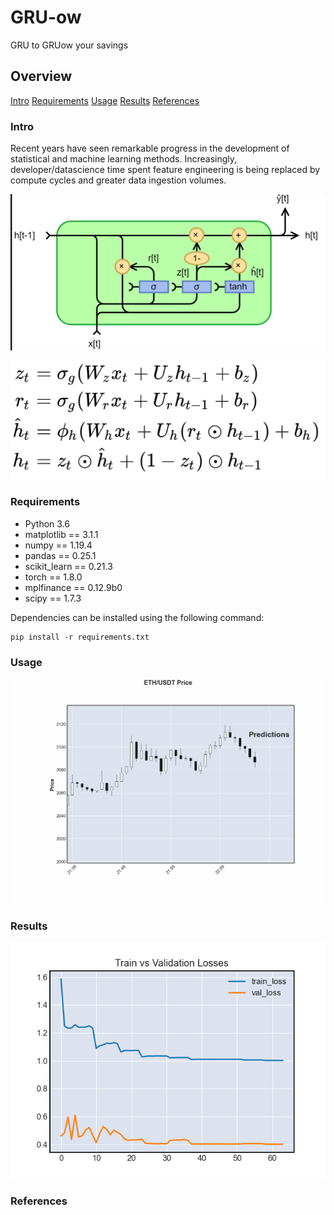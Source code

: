 # GRU-ow
GRU to GRUow your savings

## Overview
[Intro](#intro)
[Requirements](#requirements)
[Usage](#usage)
[Results](#results)
[References](#references)


### Intro
Recent years have seen remarkable progress in the development of statistical and machine learning methods. Increasingly, developer/datascience time spent feature engineering is being replaced by compute cycles and greater data ingestion volumes. 


![gru_circuit](images/GRU_circuit.png)

![gur_maths](images/gru_maths.png)


### Requirements
  * Python 3.6
  * matplotlib == 3.1.1
  * numpy == 1.19.4
  * pandas == 0.25.1
  * scikit_learn == 0.21.3
  * torch == 1.8.0
  * mplfinance == 0.12.9b0
  * scipy == 1.7.3

Dependencies can be installed using the following command:
```
pip install -r requirements.txt
```

### Usage


![predicitons_gif](images/animated_graph2.gif)


### Results
![traing_loss](images/train_loss.png)


### References
